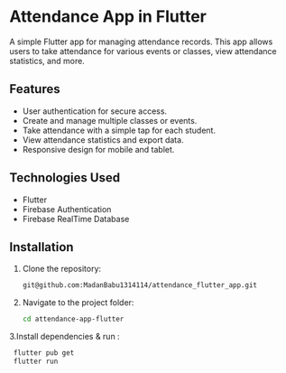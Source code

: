 # Attendance App in Flutter

A simple Flutter app for managing attendance records. This app allows users to take attendance for various events or classes, view attendance statistics, and more.

## Features

- User authentication for secure access.
- Create and manage multiple classes or events.
- Take attendance with a simple tap for each student.
- View attendance statistics and export data.
- Responsive design for mobile and tablet.

## Technologies Used

- Flutter
- Firebase Authentication
- Firebase RealTime Database

## Installation

1. Clone the repository:

   ```sh
   git@github.com:MadanBabu1314114/attendance_flutter_app.git

2. Navigate to the project folder:
   ```sh
   cd attendance-app-flutter
   
3.Install dependencies & run :
  ```sh
   flutter pub get
   flutter run
